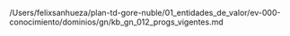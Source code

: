 /Users/felixsanhueza/plan-td-gore-nuble/01_entidades_de_valor/ev-000-conocimiento/dominios/gn/kb_gn_012_progs_vigentes.md